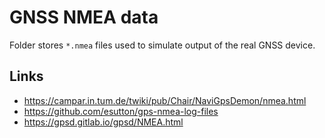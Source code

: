 # GNSS NMEA data

Folder stores `*.nmea` files used to simulate output of the real GNSS device.

## Links

* https://campar.in.tum.de/twiki/pub/Chair/NaviGpsDemon/nmea.html
* https://github.com/esutton/gps-nmea-log-files
* https://gpsd.gitlab.io/gpsd/NMEA.html